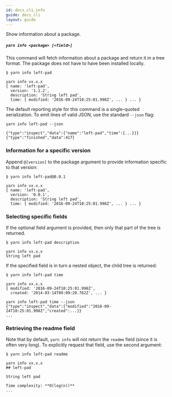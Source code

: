 ```yaml
---
id: docs_cli_info
guide: docs_cli
layout: guide
---
```

<p class="lead">Show information about a package.</p>

##### `yarn info <package> [<field>]`

This command will fetch information about a package and return it in a tree
format. The package does not have to have been installed locally.

```
$ yarn info left-pad

yarn info vx.x.x
{ name: 'left-pad',
  version: '1.1.2',
  description: 'String left pad',
  time: { modified: '2016-09-24T10:25:01.998Z', ... } ... }
```

The default reporting style for this command is a single-quoted serialization.
To emit lines of valid JSON, use the standard `--json` flag:

```
yarn info left-pad --json

{"type":"inspect","data":{"name":"left-pad","time":{...}}}
{"type":"finished","data":417}
```

### Information for a specific version

Append `@[version]` to the package argument to provide information specific to
that version:

```
$ yarn info left-pad@0.0.1

yarn info vx.x.x
{ name: 'left-pad',
  version: '0.0.1',
  description: 'String left pad',
  time: { modified: '2016-09-24T10:25:01.998Z', ... } ... }
```

### Selecting specific fields

If the optional field argument is provided, then only that part of the tree is
returned.

```
$ yarn info left-pad description

yarn info vx.x.x
String left pad
```

If the specified field is in turn a nested object, the child tree is returned:

```
$ yarn info left-pad time

yarn info vx.x.x
{ modified: '2016-09-24T10:25:01.998Z',
  created: '2014-03-14T09:09:20.762Z', ... }

yarn info left-pad time --json
{"type":"inspect","data":{"modified":"2016-09-24T10:25:01.998Z","created":...}}
...
```

### Retrieving the readme field

Note that by default, `yarn info` will not return the `readme` field (since it
is often very long). To explicitly request that field, use the second argument:

```
$ yarn info left-pad readme

yarn info vx.x.x
## left-pad

String left pad

Time complexity: **O(log(n))**
...
```
